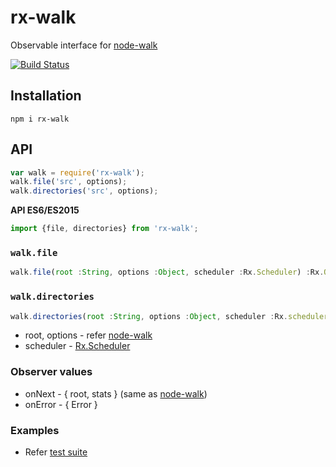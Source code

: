 # rx-walk

Observable interface for [node-walk](https://www.npmjs.com/package/walk)

[![Build Status](https://travis-ci.org/boopathi/rx-walk.svg?branch=master)](https://travis-ci.org/boopathi/rx-walk)

## Installation

`npm i rx-walk`

## API

```js
var walk = require('rx-walk');
walk.file('src', options);
walk.directories('src', options);
```

**API ES6/ES2015**

```js
import {file, directories} from 'rx-walk';
```

### `walk.file`

```js
walk.file(root :String, options :Object, scheduler :Rx.Scheduler) :Rx.Observable
```

### `walk.directories`

```js
walk.directories(root :String, options :Object, scheduler :Rx.scheduler) :Rx.Observable
```

+ root, options - refer [node-walk](https://www.npmjs.com/package/walk#advanced-example)
+ scheduler - [Rx.Scheduler](https://github.com/Reactive-Extensions/RxJS/blob/master/doc/api/schedulers/scheduler.md)

### Observer values

+ onNext - { root, stats } (same as [node-walk](https://www.npmjs.com/package/walk#advanced-example))
+ onError - { Error }

### Examples

+ Refer [test suite](test)
